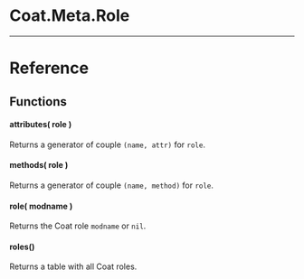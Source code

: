 
# Coat.Meta.Role

---

# Reference

## Functions

#### attributes( role )

Returns a generator of couple `(name, attr)` for `role`.

#### methods( role )

Returns a generator of couple `(name, method)` for `role`.

#### role( modname )

Returns the Coat role `modname` or `nil`.

#### roles()

Returns a table with all Coat roles.
